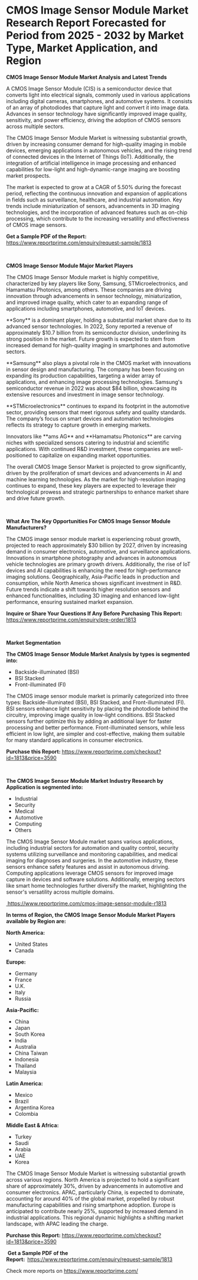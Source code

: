 <p><h1>CMOS Image Sensor Module Market Research Report Forecasted for Period from 2025 -  2032 by Market Type, Market Application, and Region</h1></p><p><strong>CMOS Image Sensor Module Market Analysis and Latest Trends</strong></p>
<p><p>A CMOS Image Sensor Module (CIS) is a semiconductor device that converts light into electrical signals, commonly used in various applications including digital cameras, smartphones, and automotive systems. It consists of an array of photodiodes that capture light and convert it into image data. Advances in sensor technology have significantly improved image quality, sensitivity, and power efficiency, driving the adoption of CMOS sensors across multiple sectors.</p><p>The CMOS Image Sensor Module Market is witnessing substantial growth, driven by increasing consumer demand for high-quality imaging in mobile devices, emerging applications in autonomous vehicles, and the rising trend of connected devices in the Internet of Things (IoT). Additionally, the integration of artificial intelligence in image processing and enhanced capabilities for low-light and high-dynamic-range imaging are boosting market prospects.</p><p>The market is expected to grow at a CAGR of 5.50% during the forecast period, reflecting the continuous innovation and expansion of applications in fields such as surveillance, healthcare, and industrial automation. Key trends include miniaturization of sensors, advancements in 3D imaging technologies, and the incorporation of advanced features such as on-chip processing, which contribute to the increasing versatility and effectiveness of CMOS image sensors.</p></p>
<p><strong>Get a Sample PDF of the Report:&nbsp;</strong> <a href="https://www.reportprime.com/enquiry/request-sample/1813?utm_campaign=2821&utm_medium=2&utm_source=Github&utm_content=ia&utm_term=18032025&utm_id=cmos-image-sensor-module">https://www.reportprime.com/enquiry/request-sample/1813</a></p>
<p>&nbsp;</p>
<p><strong>CMOS Image Sensor Module Major Market Players</strong></p>
<p><p>The CMOS Image Sensor Module market is highly competitive, characterized by key players like Sony, Samsung, STMicroelectronics, and Hamamatsu Photonics, among others. These companies are driving innovation through advancements in sensor technology, miniaturization, and improved image quality, which cater to an expanding range of applications including smartphones, automotive, and IoT devices.</p><p>**Sony** is a dominant player, holding a substantial market share due to its advanced sensor technologies. In 2022, Sony reported a revenue of approximately $10.7 billion from its semiconductor division, underlining its strong position in the market. Future growth is expected to stem from increased demand for high-quality imaging in smartphones and automotive sectors.</p><p>**Samsung** also plays a pivotal role in the CMOS market with innovations in sensor design and manufacturing. The company has been focusing on expanding its production capabilities, targeting a wider array of applications, and enhancing image processing technologies. Samsung's semiconductor revenue in 2022 was about $84 billion, showcasing its extensive resources and investment in image sensor technology.</p><p>**STMicroelectronics** continues to expand its footprint in the automotive sector, providing sensors that meet rigorous safety and quality standards. The company’s focus on smart devices and automation technologies reflects its strategy to capture growth in emerging markets. </p><p>Innovators like **ams AG** and **Hamamatsu Photonics** are carving niches with specialized sensors catering to industrial and scientific applications. With continued R&D investment, these companies are well-positioned to capitalize on expanding market opportunities.</p><p>The overall CMOS Image Sensor Market is projected to grow significantly, driven by the proliferation of smart devices and advancements in AI and machine learning technologies. As the market for high-resolution imaging continues to expand, these key players are expected to leverage their technological prowess and strategic partnerships to enhance market share and drive future growth.</p></p>
<p>&nbsp;</p>
<p><strong>What Are The Key Opportunities For CMOS Image Sensor Module Manufacturers?</strong></p>
<p><p>The CMOS image sensor module market is experiencing robust growth, projected to reach approximately $30 billion by 2027, driven by increasing demand in consumer electronics, automotive, and surveillance applications. Innovations in smartphone photography and advances in autonomous vehicle technologies are primary growth drivers. Additionally, the rise of IoT devices and AI capabilities is enhancing the need for high-performance imaging solutions. Geographically, Asia-Pacific leads in production and consumption, while North America shows significant investment in R&D. Future trends indicate a shift towards higher resolution sensors and enhanced functionalities, including 3D imaging and enhanced low-light performance, ensuring sustained market expansion.</p></p>
<p><strong>Inquire or Share Your Questions If Any Before Purchasing This Report:</strong> <a href="https://www.reportprime.com/enquiry/pre-order/1813?utm_campaign=2821&utm_medium=2&utm_source=Github&utm_content=ia&utm_term=18032025&utm_id=cmos-image-sensor-module">https://www.reportprime.com/enquiry/pre-order/1813</a></p>
<p>&nbsp;</p>
<p><strong>Market Segmentation</strong></p>
<p><strong>The CMOS Image Sensor Module Market Analysis by types is segmented into:</strong></p>
<p><ul><li>Backside-illuminated (BSI)</li><li>BSI Stacked</li><li>Front-illuminated (FI)</li></ul></p>
<p><p>The CMOS image sensor module market is primarily categorized into three types: Backside-illuminated (BSI), BSI Stacked, and Front-illuminated (FI). BSI sensors enhance light sensitivity by placing the photodiode behind the circuitry, improving image quality in low-light conditions. BSI Stacked sensors further optimize this by adding an additional layer for faster processing and better performance. Front-illuminated sensors, while less efficient in low light, are simpler and cost-effective, making them suitable for many standard applications in consumer electronics.</p></p>
<p><strong>Purchase this Report:&nbsp;</strong><a href="https://www.reportprime.com/checkout?id=1813&price=3590&utm_campaign=2821&utm_medium=2&utm_source=Github&utm_content=ia&utm_term=18032025&utm_id=cmos-image-sensor-module">https://www.reportprime.com/checkout?id=1813&price=3590</a></p>
<p>&nbsp;</p>
<p><strong>The CMOS Image Sensor Module Market Industry Research by Application is segmented into:</strong></p>
<p><ul><li>Industrial</li><li>Security</li><li>Medical</li><li>Automotive</li><li>Computing</li><li>Others</li></ul></p>
<p><p>The CMOS Image Sensor Module market spans various applications, including industrial sectors for automation and quality control, security systems utilizing surveillance and monitoring capabilities, and medical imaging for diagnoses and surgeries. In the automotive industry, these sensors enhance safety features and assist in autonomous driving. Computing applications leverage CMOS sensors for improved image capture in devices and software solutions. Additionally, emerging sectors like smart home technologies further diversify the market, highlighting the sensor's versatility across multiple domains.</p></p>
<p><a href="https://www.reportprime.com/cmos-image-sensor-module-r1813?utm_campaign=2821&utm_medium=2&utm_source=Github&utm_content=ia&utm_term=18032025&utm_id=cmos-image-sensor-module">&nbsp;https://www.reportprime.com/cmos-image-sensor-module-r1813</a></p>
<p><strong>In terms of Region, the CMOS Image Sensor Module Market Players available by Region are:</strong></p>
<p>
    <p> <strong> North America: </strong>
        <ul>
            <li>United States</li>
            <li>Canada</li>
        </ul>
        </p> 
    <p> <strong> Europe: </strong>
        <ul>
            <li>Germany</li>
            <li>France</li>
            <li>U.K.</li>
            <li>Italy</li>
            <li>Russia</li>
        </ul>
        </p> 
    <p> <strong> Asia-Pacific: </strong>
        <ul>
            <li>China</li>
            <li>Japan</li>
            <li>South Korea</li>
            <li>India</li>
            <li>Australia</li>
            <li>China Taiwan</li>
            <li>Indonesia</li>
            <li>Thailand</li>
            <li>Malaysia</li>
        </ul>
        </p> 
    <p> <strong> Latin America: </strong>
        <ul>
            <li>Mexico</li>
            <li>Brazil</li>
            <li>Argentina Korea</li>
            <li>Colombia</li>
        </ul>
        </p> 
    <p> <strong> Middle East & Africa: </strong>
        <ul>
            <li>Turkey</li>
            <li>Saudi</li>
            <li>Arabia</li>
            <li>UAE</li>
            <li>Korea</li>
        </ul>
    </p>
    </p>
<p><p>The CMOS Image Sensor Module Market is witnessing substantial growth across various regions. North America is projected to hold a significant share of approximately 30%, driven by advancements in automotive and consumer electronics. APAC, particularly China, is expected to dominate, accounting for around 40% of the global market, propelled by robust manufacturing capabilities and rising smartphone adoption. Europe is anticipated to contribute nearly 25%, supported by increased demand in industrial applications. This regional dynamic highlights a shifting market landscape, with APAC leading the charge.</p></p>
<p><strong>Purchase this Report: </strong><a href="https://www.reportprime.com/checkout?id=1813&price=3590&utm_campaign=2821&utm_medium=2&utm_source=Github&utm_content=ia&utm_term=18032025&utm_id=cmos-image-sensor-module">https://www.reportprime.com/checkout?id=1813&price=3590</a></p>
<p>&nbsp;<strong>Get a Sample PDF of the Report:&nbsp;&nbsp;</strong><a href="https://www.reportprime.com/enquiry/request-sample/1813?utm_campaign=2821&utm_medium=2&utm_source=Github&utm_content=ia&utm_term=18032025&utm_id=cmos-image-sensor-module">https://www.reportprime.com/enquiry/request-sample/1813</a></p>
<p><strong></strong></p>
<p>Check more reports on <a href="https://www.reportprime.com/?utm_campaign=2821&utm_medium=2&utm_source=Github&utm_content=ia&utm_term=18032025&utm_id=cmos-image-sensor-module">https://www.reportprime.com/</a></p>